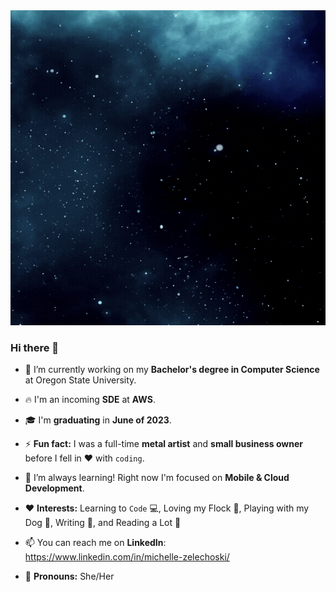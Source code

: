 <img src="https://github.com/mzrithm/mzrithm/blob/34428e1ff5096dcdb09115f6556702a70a74c48f/B.S.%20Computer%20Science.gif"/>

### Hi there 👋

- 🔭 I’m currently working on my **Bachelor's degree in Computer Science** at Oregon State University.

- 🔥 I'm an incoming **SDE** at **AWS**.

- 🎓 I'm **graduating** in **June of 2023**.

- ⚡ **Fun fact:** I was a full-time **metal artist** and **small business owner** before I fell in ❤️ with `coding`.

- 🌱 I’m always learning! Right now I'm focused on **Mobile & Cloud Development**.

- ❤️ **Interests:** Learning to `Code` 💻, Loving my Flock 🐓, Playing with my Dog 🐾, Writing 📝, and Reading a Lot 📘 

- 📫 You can reach me on **LinkedIn**: https://www.linkedin.com/in/michelle-zelechoski/

- 🐌 **Pronouns:** She/Her
